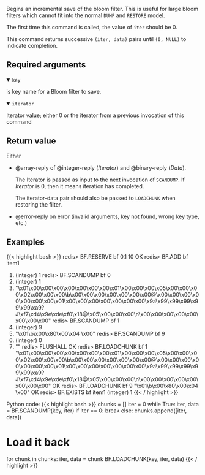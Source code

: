 Begins an incremental save of the bloom filter.
This is useful for large bloom filters which cannot fit into the normal `DUMP` and `RESTORE` model.

The first time this command is called, the value of `iter` should be 0. 

This command returns successive `(iter, data)` pairs until `(0, NULL)` to indicate completion.

## Required arguments

<details open><summary><code>key</code></summary>

is key name for a Bloom filter to save.
</details>

<details open><summary><code>iterator</code></summary>

Iterator value; either 0 or the iterator from a previous invocation of this command
</details>

## Return value

Either

- @array-reply of @integer-reply (_Iterator_) and @binary-reply (_Data_). 

  The Iterator is passed as input to the next invocation of `SCANDUMP`. If _Iterator_ is 0, then it means iteration has completed.

  The iterator-data pair should also be passed to `LOADCHUNK` when restoring the filter.

- @error-reply on error (invalid arguments, key not found, wrong key type, etc.)

## Examples

{{< highlight bash >}}
redis> BF.RESERVE bf 0.1 10
OK
redis> BF.ADD bf item1
1) (integer) 1
redis> BF.SCANDUMP bf 0
1) (integer) 1
2) "\x01\x00\x00\x00\x00\x00\x00\x00\x01\x00\x00\x00\x05\x00\x00\x00\x02\x00\x00\x00\b\x00\x00\x00\x00\x00\x00\x00@\x00\x00\x00\x00\x00\x00\x00\x01\x00\x00\x00\x00\x00\x00\x00\x9a\x99\x99\x99\x99\x99\xa9?J\xf7\xd4\x9e\xde\xf0\x18@\x05\x00\x00\x00\n\x00\x00\x00\x00\x00\x00\x00\x00"
redis> BF.SCANDUMP bf 1
1) (integer) 9
2) "\x01\b\x00\x80\x00\x04 \x00"
redis> BF.SCANDUMP bf 9
1) (integer) 0
2) ""
redis> FLUSHALL
OK
redis> BF.LOADCHUNK bf 1 "\x01\x00\x00\x00\x00\x00\x00\x00\x01\x00\x00\x00\x05\x00\x00\x00\x02\x00\x00\x00\b\x00\x00\x00\x00\x00\x00\x00@\x00\x00\x00\x00\x00\x00\x00\x01\x00\x00\x00\x00\x00\x00\x00\x9a\x99\x99\x99\x99\x99\xa9?J\xf7\xd4\x9e\xde\xf0\x18@\x05\x00\x00\x00\n\x00\x00\x00\x00\x00\x00\x00\x00"
OK
redis> BF.LOADCHUNK bf 9 "\x01\b\x00\x80\x00\x04 \x00"
OK
redis> BF.EXISTS bf item1
(integer) 1
{{< / highlight >}}

Python code:
{{< highlight bash >}}
chunks = []
iter = 0
while True:
    iter, data = BF.SCANDUMP(key, iter)
    if iter == 0:
        break
    else:
        chunks.append([iter, data])

# Load it back
for chunk in chunks:
    iter, data = chunk
    BF.LOADCHUNK(key, iter, data)
{{< / highlight >}}
